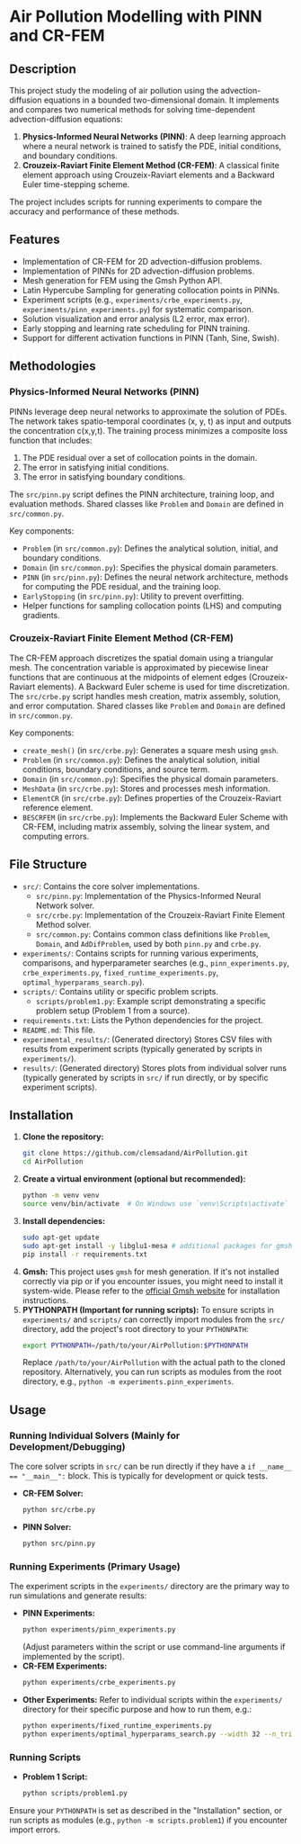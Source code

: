# Air Pollution Modelling with PINN and CR-FEM

## Description

This project study the modeling of air pollution using the advection-diffusion equations in a bounded two-dimensional domain. It implements and compares two numerical methods for solving time-dependent advection-diffusion equations:
1.  **Physics-Informed Neural Networks (PINN)**: A deep learning approach where a neural network is trained to satisfy the PDE, initial conditions, and boundary conditions.
2.  **Crouzeix-Raviart Finite Element Method (CR-FEM)**: A classical finite element approach using Crouzeix-Raviart elements and a Backward Euler time-stepping scheme.

The project includes scripts for running experiments to compare the accuracy and performance of these methods.

## Features

-   Implementation of CR-FEM for 2D advection-diffusion problems.
-   Implementation of PINNs for 2D advection-diffusion problems.
-   Mesh generation for FEM using the Gmsh Python API.
-   Latin Hypercube Sampling for generating collocation points in PINNs.
-   Experiment scripts (e.g., `experiments/crbe_experiments.py`, `experiments/pinn_experiments.py`) for systematic comparison.
-   Solution visualization and error analysis (L2 error, max error).
-   Early stopping and learning rate scheduling for PINN training.
-   Support for different activation functions in PINN (Tanh, Sine, Swish).

## Methodologies

### Physics-Informed Neural Networks (PINN)

PINNs leverage deep neural networks to approximate the solution of PDEs. The network takes spatio-temporal coordinates (x, y, t) as input and outputs the concentration c(x,y,t). The training process minimizes a composite loss function that includes:
1.  The PDE residual over a set of collocation points in the domain.
2.  The error in satisfying initial conditions.
3.  The error in satisfying boundary conditions.

The `src/pinn.py` script defines the PINN architecture, training loop, and evaluation methods. Shared classes like `Problem` and `Domain` are defined in `src/common.py`.

Key components:
-   `Problem` (in `src/common.py`): Defines the analytical solution, initial, and boundary conditions.
-   `Domain` (in `src/common.py`): Specifies the physical domain parameters.
-   `PINN` (in `src/pinn.py`): Defines the neural network architecture, methods for computing the PDE residual, and the training loop.
-   `EarlyStopping` (in `src/pinn.py`): Utility to prevent overfitting.
-   Helper functions for sampling collocation points (LHS) and computing gradients.


### Crouzeix-Raviart Finite Element Method (CR-FEM)

The CR-FEM approach discretizes the spatial domain using a triangular mesh. The concentration variable is approximated by piecewise linear functions that are continuous at the midpoints of element edges (Crouzeix-Raviart elements). A Backward Euler scheme is used for time discretization. The `src/crbe.py` script handles mesh creation, matrix assembly, solution, and error computation. Shared classes like `Problem` and `Domain` are defined in `src/common.py`.

Key components:
-   `create_mesh()` (in `src/crbe.py`): Generates a square mesh using `gmsh`.
-   `Problem` (in `src/common.py`): Defines the analytical solution, initial conditions, boundary conditions, and source term.
-   `Domain` (in `src/common.py`): Specifies the physical domain parameters.
-   `MeshData` (in `src/crbe.py`): Stores and processes mesh information.
-   `ElementCR` (in `src/crbe.py`): Defines properties of the Crouzeix-Raviart reference element.
-   `BESCRFEM` (in `src/crbe.py`): Implements the Backward Euler Scheme with CR-FEM, including matrix assembly, solving the linear system, and computing errors.

## File Structure

-   `src/`: Contains the core solver implementations.
    -   `src/pinn.py`: Implementation of the Physics-Informed Neural Network solver.
    -   `src/crbe.py`: Implementation of the Crouzeix-Raviart Finite Element Method solver.
    -   `src/common.py`: Contains common class definitions like `Problem`, `Domain`, and `AdDifProblem`, used by both `pinn.py` and `crbe.py`.
-   `experiments/`: Contains scripts for running various experiments, comparisons, and hyperparameter searches (e.g., `pinn_experiments.py`, `crbe_experiments.py`, `fixed_runtime_experiments.py`, `optimal_hyperparams_search.py`).
-   `scripts/`: Contains utility or specific problem scripts.
    -   `scripts/problem1.py`: Example script demonstrating a specific problem setup (Problem 1 from a source).
-   `requirements.txt`: Lists the Python dependencies for the project.
-   `README.md`: This file.
-   `experimental_results/`: (Generated directory) Stores CSV files with results from experiment scripts (typically generated by scripts in `experiments/`).
-   `results/`: (Generated directory) Stores plots from individual solver runs (typically generated by scripts in `src/` if run directly, or by specific experiment scripts).

## Installation

1.  **Clone the repository:**
    ```bash
    git clone https://github.com/clemsadand/AirPollution.git
    cd AirPollution
    ```
2.  **Create a virtual environment (optional but recommended):**
    ```bash
    python -m venv venv
    source venv/bin/activate  # On Windows use `venv\Scripts\activate`
    ```
3.  **Install dependencies:**
    ```bash
    sudo apt-get update
    sudo apt-get install -y libglu1-mesa # additional packages for gmsh on Linux
    pip install -r requirements.txt
    ```
4.  **Gmsh:** This project uses `gmsh` for mesh generation. If it's not installed correctly via pip or if you encounter issues, you might need to install it system-wide. Please refer to the [official Gmsh website](https://gmsh.info/) for installation instructions.
5.  **PYTHONPATH (Important for running scripts):**
    To ensure scripts in `experiments/` and `scripts/` can correctly import modules from the `src/` directory, add the project's root directory to your `PYTHONPATH`:
    ```bash
    export PYTHONPATH=/path/to/your/AirPollution:$PYTHONPATH
    ```
    Replace `/path/to/your/AirPollution` with the actual path to the cloned repository. Alternatively, you can run scripts as modules from the root directory, e.g., `python -m experiments.pinn_experiments`.

## Usage

### Running Individual Solvers (Mainly for Development/Debugging)

The core solver scripts in `src/` can be run directly if they have a `if __name__ == "__main__":` block. This is typically for development or quick tests.

-   **CR-FEM Solver:**
    ```bash
    python src/crbe.py
    ```
-   **PINN Solver:**
    ```bash
    python src/pinn.py
    ```

### Running Experiments (Primary Usage)

The experiment scripts in the `experiments/` directory are the primary way to run simulations and generate results:
-   **PINN Experiments:**
    ```bash
    python experiments/pinn_experiments.py
    ```
    (Adjust parameters within the script or use command-line arguments if implemented by the script).
-   **CR-FEM Experiments:**
    ```bash
    python experiments/crbe_experiments.py
    ```
-   **Other Experiments:**
    Refer to individual scripts within the `experiments/` directory for their specific purpose and how to run them, e.g.:
    ```bash
    python experiments/fixed_runtime_experiments.py
    python experiments/optimal_hyperparams_search.py --width 32 --n_trials 50 --epochs 1000
    ```

### Running Scripts
-   **Problem 1 Script:**
    ```bash
    python scripts/problem1.py
    ```

Ensure your `PYTHONPATH` is set as described in the "Installation" section, or run scripts as modules (e.g., `python -m scripts.problem1`) if you encounter import errors.

